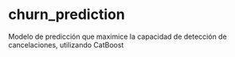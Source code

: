 # churn_prediction
Modelo de predicción que maximice la capacidad de detección de cancelaciones, utilizando CatBoost
